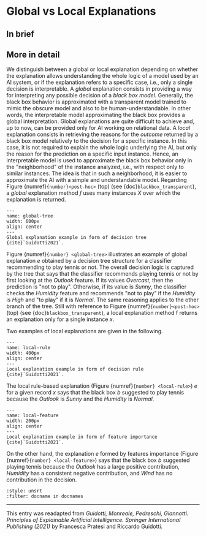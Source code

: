# Global vs Local Explanations

## In brief

## More in detail

We distinguish between a global or local explanation depending on whether the explanation allows understanding the whole logic of a model used by an AI system, or if the explanation refers to a specific case, i.e., only a single decision is interpretable. A *global* explanation consists in providing a way for interpreting any possible decision of a *black box model*. 
Generally, the black box behavior is approximated with a transparent model trained to mimic the obscure model and also to be human-understandable. In other words, the interpretable model approximating the black box provides a global interpretation. Global explanations are quite difficult to achieve and, up to now, can be provided only for AI working on relational data. 
A *local* explanation consists in retrieving the reasons for the *outcome* returned by a black box model relatively to the decision for a specific instance. 
In this case, it is not required to explain the whole logic underlying the AI, but only the reason for the prediction on a specific input instance. 
Hence, an interpretable model is used to approximate the black box behavior only in the "neighborhood" of the instance analyzed, i.e., with respect only to similar instances. The idea is that in such a neighborhood, it is easier to approximate the AI with a simple and understandable model. Regarding Figure {numref}`{number}<post-hoc>` (top) (see {doc}`blackbox_transparent`), a *global* explanation method *f* uses many instances *X* over which the explanation is returned.


```{figure} ./global_tree.png
---
name: global-tree
width: 600px
align: center
---
Global explanation example in form of decision tree {cite}`Guidotti2021`.
```

Figure  {numref}`{number} <global-tree>` illustrates an example of global explanation *e* obtained by a decision tree structure for a classifier recommending to play tennis or not. 
The overall decision logic is captured by the tree that says that the classifier recommends playing tennis or not by first looking at the *Outlook* feature. If its values *Overcast*, then the prediction is "not to play". Otherwise, if its value is *Sunny*, the classifier checks the *Humidity* feature and recommends "not to play" if the *Humidity* is *High* and "to play" if it is *Normal*.
The same reasoning applies to the other branch of the tree. 
Still with reference to Figure {numref}`{number}<post-hoc>` (top) (see {doc}`blackbox_transparent`), a local explanation method f returns an explanation only for a single instance *x*.

Two examples of local explanations are given in the following. <!--shown in Figures  {numref}`{number} <local-rule>` - {numref}`{number} <local-feature>`. -->

```{figure} ./local_rule.png
---
name: local-rule
width: 400px
align: center
---
Local explanation example in form of decision rule {cite}`Guidotti2021`.
```


The local rule-based explanation (Figure  {numref}`{number} <local-rule>`) *e* for a given record *x* says that the black box *b* suggested to play tennis because the *Outlook* is *Sunny* and the *Humidity* is *Normal*. 


```{figure} ./local_feature.png
---
name: local-feature
width: 200px
align: center
---
Local explanation example in form of feature importance {cite}`Guidotti2021`.
```

On the other hand, the explanation *e* formed by features importance (Figure  {numref}`{number} <local-feature>`) says that the black box *b* suggested playing tennis because the *Outlook* has a large positive contribution, *Humidity* has a consistent negative contribution, and *Wind* has no contribution in the decision.






```{bibliography}
:style: unsrt
:filter: docname in docnames
```

---
 
This entry was readapted from *Guidotti, Monreale, Pedreschi, Giannotti. Principles of Explainable Artificial Intelligence. Springer International Publishing (2021)* by Francesca Pratesi and Riccardo Guidotti.
